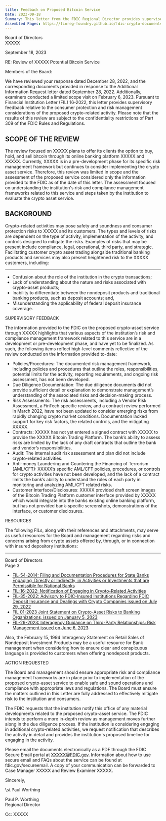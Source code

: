 ```yaml
---
title: Feedback on Proposed Bitcoin Service
Date: 2023-09-18
Summary: This letter from the FDIC Regional Director provides supervisory feedback to a bank regarding its proposed Bitcoin trading service through its online banking platform. The FDIC conducted a review following the bank's response to an Additional Information Request letter and a limited scope examination. The letter identifies several underdeveloped aspects of the bank's risk management framework for the proposed crypto activity, including incomplete policies/procedures, outdated risk assessments, lack of signed contracts with the vendor, absence of crypto-related activities in audit plans, undeveloped AML/CFT controls, and incomplete customer interface/disclosures. The FDIC references several Financial Institution Letters (FILs) as resources, including FIL-16-2022 on notification of engaging in crypto-related activities, and requests notification of any material developments related to the proposed service, emphasizing that appropriate risk and compliance frameworks must be in place before implementation. (AI-generated)
Assembled Pages: https://finreg-foundry.github.io/fdic-crypto-documents//assets/assembled_pages/document_42362.pdf
---
```

Board of Directors  
XXXXX

September 18, 2023

RE: Review of XXXXX Potential Bitcoin Service

Members of the Board:

We have reviewed your response dated December 28, 2022, and the corresponding documents provided in response to the Additional Information Request letter dated September 28, 2022. Additionally, examiners conducted a limited scope visit on February 6, 2023. Pursuant to Financial Institution Letter (FIL) 16-2022, this letter provides supervisory feedback relative to the consumer protection and risk management considerations of the proposed crypto-related activity. Please note that the results of this review are subject to the confidentiality restrictions of Part 309 of the FDIC Rules and Regulations.

## SCOPE OF THE REVIEW

The review focused on XXXXX plans to offer its clients the option to buy, hold, and sell bitcoin through its online banking platform XXXXX and XXXXX. Currently, XXXXX is in a pre-development phase for its specific risk management framework but continues to consider implementing the crypto asset service. Therefore, this review was limited in scope and the assessment of the proposed service considered only the information provided to the FDIC as of the date of this letter. The assessment focused on understanding the institution's risk and compliance management frameworks related to this service and steps taken by the institution to evaluate the crypto asset service.

## BACKGROUND

Crypto-related activities may pose safety and soundness and consumer protection risks to XXXXX and its customers. The types and levels of risks are dependent on the type of activity, implementation of the activity, and controls designed to mitigate the risks. Examples of risks that may be present include compliance, legal, operational, third party, and strategic. Facilitating customer crypto asset trading alongside traditional banking products and services may also present heightened risk to the XXXXX customers, including:

---

- Confusion about the role of the institution in the crypto transactions;
- Lack of understanding about the nature and risks associated with crypto-asset products;
- Inability to differentiate between the nondeposit products and traditional banking products, such as deposit accounts; and,
- Misunderstanding the applicability of federal deposit insurance coverage.

SUPERVISORY FEEDBACK

The information provided to the FDIC on the proposed crypto-asset service through XXXXX highlights that various aspects of the institution’s risk and compliance management framework related to this service are in a development or pre-development phase, and have yet to be finalized. As such, the following items reflect high-level comments reflective of the review conducted on the information provided to-date:

- Policies/Procedures: The documented risk management framework, including policies and procedures that outline the roles, responsibilities, potential limits for the activity, reporting requirements, and ongoing risk assessment, has not been developed.
- Due Diligence Documentation: The due diligence documents did not provide sufficient detail or explanation to demonstrate management’s understanding of the associated risks and decision-making process.
- Risk Assessments: The risk assessments, including a Vendor Risk Assessment, a FinTech specific review, and a contract review performed in March 2022, have not been updated to consider emerging risks from rapidly changing crypto market conditions. Documentation lacked support for key risk factors, the related controls, and the mitigating XXXXX.
- Contracts: XXXXX has not yet entered a signed contract with XXXXX to provide the XXXXX Bitcoin Trading Platform. The bank’s ability to assess risks are limited by the lack of any draft contracts that outline the bank and vendor’s responsibilities.
- Audit: The internal audit risk assessment and plan did not include crypto-related activities.
- Anti-money Laundering and Countering the Financing of Terrorism (AML/CFT): XXXXX’s specific AML/CFT policies, procedures, or controls for crypto activities have not been developed, and the lack of a contract limits the bank’s ability to understand the roles of each party in monitoring and analyzing AML/CFT related risks.
- Customer Interface/Disclosures: XXXXX provided draft screen images of the Bitcoin Trading Platform customer interface provided by XXXXX which would integrate into the banks existing online banking platform, but has not provided bank-specific screenshots, demonstrations of the interface, or customer disclosures.

RESOURCES

The following FILs, along with their references and attachments, may serve as useful resources for the Board and management regarding risks and concerns arising from crypto assets offered by, through, or in connection with insured depository institutions:

---

Board of Directors  
Page 3  

- [FIL-54-2014: Filing and Documentation Procedures for State Banks Engaging, Directly or Indirectly, in Activities or Investments that are Permissible for National Banks](#)
- [FIL-16-2022: Notification of Engaging in Crypto-Related Activities](#)
- [FIL-35-2022: Advisory to FDIC-Insured Institutions Regarding FDIC Deposit Insurance and Dealings with Crypto Companies issued on July 29, 2022](#)
- [FIL 01-2023 Joint Statement on Crypto-Asset Risks to Banking Organizations, issued on January 5, 2023](#)
- [FIL-29-2023: Interagency Guidance on Third-Party Relationships: Risk Management issued on June 6, 2023](#)

Also, the February 15, 1994 Interagency Statement on Retail Sales of Nondeposit Investment Products may be a useful resource for Bank management when considering how to ensure clear and conspicuous language is provided to customers when offering nondeposit products.

ACTION REQUESTED

The Board and management should ensure appropriate risk and compliance management frameworks are in place prior to implementation of the proposed crypto-asset service to enable safe and sound operations and compliance with appropriate laws and regulations. The Board must ensure the matters outlined in this Letter are fully addressed to effectively mitigate risk to the institution and consumers.

The FDIC requests that the institution notify this office of any material developments related to the proposed crypto-asset service. The FDIC intends to perform a more in-depth review as management moves further along in the due diligence process. If the institution is considering engaging in additional crypto-related activities, we request notification that describes the activity in detail and provides the institution's proposed timeline for engaging in the activity.

Please email the documents electronically as a PDF through the FDIC Secure Email portal at XXXXX@FDIC.gov. Information about how to use secure email and FAQs about the service can be found at fdic.gov/secureemail. A copy of your communication can be forwarded to Case Manager XXXXX and Review Examiner XXXXX.

Sincerely,

\s\ Paul Worthing

Paul P. Worthing  
Regional Director

Cc: XXXXX